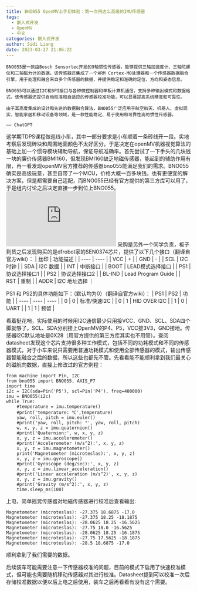 ```yaml
---
title: BNO055 OpenMV上手初体验：第一次用这么高级的IMU传感器
tags:
  - 嵌入式开发
  - OpenMV
  - 中文
categories: 嵌入式开发
author: Sidi Liang
date: 2023-03-27 21:06:22
---
```


```
BNO055是一款由Bosch Sensortec开发的9轴惯性传感器，能够提供三轴加速度计、三轴陀螺仪和三轴磁力计的数据。该传感器还集成了一个ARM Cortex-M0处理器和一个传感器数据融合引擎，用于处理和融合来自多个传感器的数据，并提供稳定和准确的定位、方向和姿态信息。

BNO055可以通过I2C和SPI接口与各种微控制器和单板计算机通信，支持多种输出模式和数据格式。该传感器还提供自动校准和自适应的传感器校准功能，可以显著提高系统精度和可靠性。

由于其高度集成的设计和先进的数据融合算法，BNO055广泛应用于航空航天、机器人、虚拟现实、智能家居和移动设备等领域，是一款性能稳定、易于使用和可靠性高的惯性传感器。

—— ChatGPT
```
这学期TDPS课程做巡线小车，其中一部分要求是小车顺着一条砖线开一段。实地考察后发现砖块和周围地面颜色不太好区分，于是决定在openMV机器视觉算法的基础上加一个惯导模块辅助导航，保证导航准确率。首先尝试了一下手头的几块钱一块的廉价传感器BMI160，但发现BMI160缺乏地磁传感器，能起到的辅助作用有限，再一看发现openMV官方推荐的传感器bno055能满足我们的需求。BNO055确实是高级玩意，甚至自带了一个MCU，价格大概一百多块钱。也有更便宜的解决方案，但是都需要自己适配，而BNO055已经有官方提供的第三方库可以用了，于是组内讨论之后决定直接一步到位上BNO055。  
![图摘自官方wiki](https://www.dfrobot.com/product-2142.html)
采购是另外一个同学负责，板子到货之后发现购买的是dfrobot家的SEN0374芯片，提供了以下几个接口（翻译自官方wiki）：
|  丝印  | 功能描述 |
| ---- | ---- |
| VCC | + |
| GND | - |
| SCL | I2C 时钟 |
| SDA | I2C 数据 |
| INT | 中断接口 |
| BOOT | LEAD模式选择接口 |
| PS1 | 协议选择接口1 |
| PS2 | 协议选择接口2 |
| BL-IND | Lead Program Guide |
| RST | 重制 |
| ADDR | I2C 地址选择 ｜

PS1 和 PS2的具体功能如下：（默认均为0）（翻译自官方wiki）：
| PS1 | PS2 | 功能 |
| ---- | ---- | ---- |
| 0 | 0 | 标准/快速I2C |
| 0 | 1 | HID OVER I2C |
| 1 | 0 | UART |
| 1 | 1 | 预留 |


看着挺花哨，实际使用的时候用I2C通信最少只用接VCC、GND、SCL、SDA四个脚就够了。SCL、SDA分别接上OpenMV的P4、P5，VCC接3V3，GND接地。传感器I2C默认地址是0X28（用官方提供的第三方库其实也不用管）。查阅datasheet发现这个芯片支持很多种工作模式，包括不同的功耗模式和不同的传感器模式，对于小车来说只需要用普通功耗模式和使用全部传感器的模式，输出传感器智能融合之后的数据，所以这些也都先不管。先看看能不能顺利拿到我们最关心的磁航向数据，直接上修改过的官方例程：
```
from machine import Pin, I2C
from bno055 import BNO055, AXIS_P7
import time
i2c = I2C(sda=Pin('P5'), scl=Pin('P4'), freq=400000)
imu = BNO055(i2c)
while True:
    #temperature = imu.temperature()
    #print('temperature: ℃',temperature)
    yaw, roll, pitch = imu.euler()
    #print('yaw, roll, pitch: °', yaw, roll, pitch)
    w, x, y, z = imu.quaternion()
    #print('Quaternion:', w, x, y, z)
    x, y, z = imu.accelerometer()
    #print('Accelerometer (m/s^2):', x, y, z)
    x, y, z = imu.magnetometer()
    print('Magnetometer (microteslas):', x, y, z)
    x, y, z = imu.gyroscope()
    #print('Gyroscope (deg/sec):', x, y, z)
    x, y, z = imu.linear_acceleration()
    #print('Linear acceleration (m/s^2)', x, y, z)
    x, y, z = imu.gravity()
    #print('Gravity (m/s^2):', x, y, z)
    time.sleep_ms(100)

```
上电，简单摇晃传感器对地磁传感器进行校准后查看输出:
```
Magnetometer (microteslas): -27.375 18.6875 -17.0
Magnetometer (microteslas): -27.375 18.25 -18.1875
Magnetometer (microteslas): -28.0625 18.25 -16.5625
Magnetometer (microteslas): -27.75 18.0 -16.5625
Magnetometer (microteslas): -28.0625 18.25 -16.1875
Magnetometer (microteslas): -27.75 17.5625 -18.1875
Magnetometer (microteslas): -28.5 18.6875 -17.0
```
顺利拿到了我们需要的数据。

后续装车可能需要注意一下传感器校准的问题，目前的模式下启用了快速校准模式，但可能也需要随机移动传感器对其进行校准。Datasheet提到可以校准一次后存储校准数据以便以后上电之后使用，装车之后再看看有没有这个需要。
